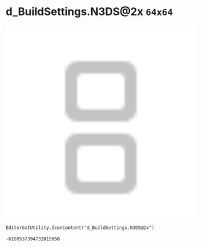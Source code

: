 # d_BuildSettings.N3DS@2x `64x64`
<img src="/img/d_BuildSettings.N3DS@2x.png" width=512 height=512>

``` CSharp
EditorGUIUtility.IconContent("d_BuildSettings.N3DS@2x")
```
```
-6180537394732015050
```
